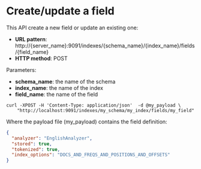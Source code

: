 # Create/update a field

This API create a new field or update an existing one:

* **URL pattern**: http://{server_name}:9091/indexes/{schema_name}/{index_name}/fields/{field_name}
* **HTTP method**: POST

Parameters:

* **schema_name**: the name of the schema
* **index_name**: the name of the index
* **field_name**: the name of the field

```shell
curl -XPOST -H 'Content-Type: application/json'  -d @my_payload \
    "http://localhost:9091/indexes/my_schema/my_index/fields/my_field"
```

Where the payload file (my_payload) contains the field definition:

```json
{
  "analyzer": "EnglishAnalyzer",
  "stored": true,
  "tokenized": true,
  "index_options": "DOCS_AND_FREQS_AND_POSITIONS_AND_OFFSETS"
}
```
